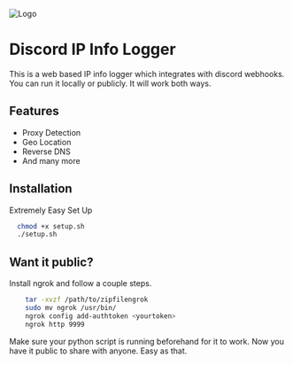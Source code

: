 
![Logo](https://cdn.discordapp.com/attachments/1039608283566178304/1039863790323376188/9042647_ip_address_icon_1.png)


# Discord IP Info Logger 

This is a web based IP info logger which integrates with discord webhooks. You can run it locally or publicly. It will work both ways.


## Features

- Proxy Detection
- Geo Location
- Reverse DNS
- And many more


## Installation




Extremely Easy Set Up
```bash
  chmod +x setup.sh
  ./setup.sh
```

    
## Want it public?

Install ngrok and follow a couple steps.

```bash
    tar -xvzf /path/to/zipfilengrok
    sudo mv ngrok /usr/bin/
    ngrok config add-authtoken <yourtoken>
    ngrok http 9999
```
Make sure your python script is running beforehand for it to work.
Now you have it public to share with anyone. Easy as that.




